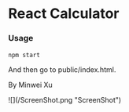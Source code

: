 # React Calculator

### Usage
```
npm start
```
And then go to public/index.html.

<p>By Minwei Xu</p>
![](/ScreenShot.png "ScreenShot")
